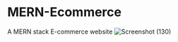 # MERN-Ecommerce
A MERN stack E-commerce website
![Screenshot (130)](https://user-images.githubusercontent.com/71880450/215490311-ed824999-d380-46d3-beca-397afd19d429.png)
